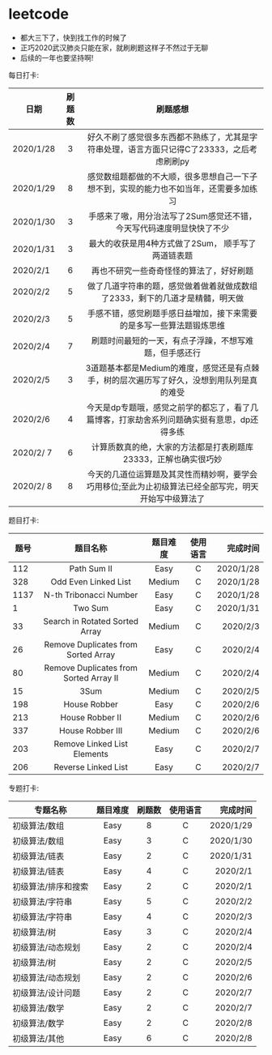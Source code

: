 # leetcode
* 都大三下了，快到找工作的时候了
* 正巧2020武汉肺炎只能在家，就刷刷题这样子不然过于无聊
* 后续的一年也要坚持啊!

每日打卡:

| 日期 | 刷题数 | 刷题感想 |
| - | :-: | :-: |
| 2020/1/28  | 3 | 好久不刷了感觉很多东西都不熟练了，尤其是字符串处理，语言方面只记得C了23333，之后考虑刷刷py |
| 2020/1/29  | 8 | 感觉数组题都做的不大顺，很多思想自己一下子想不到，实现的能力也不如当年，还需要多加练习 |
| 2020/1/30  | 3 | 手感来了嗷，用分治法写了2Sum感觉还不错，今天写代码速度明显快快了不少 |
| 2020/1/31  | 3 | 最大的收获是用4种方式做了2Sum， 顺手写了两道链表题 |
| 2020/2/1   | 6 | 再也不研究一些奇奇怪怪的算法了，好好刷题 |
| 2020/2/2   | 5 | 做了几道字符串的题，感觉做着做着就做成数组了2333，剩下的几道才是精髓，明天做 |
| 2020/2/3   | 5 | 手感不错，感觉刷题手感日益增加，接下来需要的是多写一些算法题锻炼思维 |
| 2020/2/4   | 7 | 刷题时间最短的一天，有点子浮躁，不想写难题，但手感还行 |
| 2020/2/5   | 3 | 3道题基本都是Medium的难度，感觉还是有点棘手，树的层次遍历写了好久，没想到用队列是真的难受 |
| 2020/2/6   | 4 | 今天是dp专题哦，感觉之前学的都忘了，看了几篇博客，打家劫舍系列问题确实挺有意思，dp还得多练 |
| 2020/2/ 7  | 6 | 计算质数真的绝，大家的方法都是打表刷题库23333，正解也确实很巧妙 |
| 2020/2/ 8  | 8 | 今天的几道位运算题及其灵性而精妙啊，要学会巧用移位;至此为止初级算法已经全部写完，明天开始写中级算法了 |

题目打卡:

| 题号 | 题目名称 | 题目难度 | 使用语言 | 完成时间 |
| - | :-: | :-: | :-: | -: |
| 112  |  Path Sum II | Easy |  C  | 2020/1/28 |
| 328  |Odd Even Linked List| Medium | C | 2020/1/28 |
| 1137 |  N-th Tribonacci Number | Easy | C | 2020/1/28 |
| 1 |  Two Sum | Easy | C | 2020/1/31 |
| 33 |  Search in Rotated Sorted Array | Medium | C | 2020/2/3 |
| 26 |  Remove Duplicates from Sorted Array | Easy | C | 2020/2/4 |
| 80 |  Remove Duplicates from Sorted Array II | Medium | C | 2020/2/4 |
| 15 |  3Sum | Medium | C | 2020/2/5 |
| 198 |  House Robber | Easy | C | 2020/2/6 |
| 213 |  House Robber II | Medium | C | 2020/2/6 |
| 337 |  House Robber III | Medium | C | 2020/2/6 |
| 203 |  Remove Linked List Elements | Easy | C | 2020/2/7 |
| 206 |  Reverse Linked List | Easy | C | 2020/2/7 |

专题打卡:

| 专题名称 | 题目难度 | 刷题数 | 使用语言 | 完成时间 |
| - | :-: | :-: | :-: | -: |
| 初级算法/数组 | Easy | 8 | C | 2020/1/29 |
| 初级算法/数组 | Easy | 3 | C | 2020/1/30 |
| 初级算法/链表 | Easy | 2 | C | 2020/1/31 |
| 初级算法/链表 | Easy | 4 | C | 2020/2/1  |
| 初级算法/排序和搜索 | Easy | 2 | C | 2020/2/1  |
| 初级算法/字符串 | Easy | 5 | C | 2020/2/2  |
| 初级算法/字符串 | Easy | 4 | C | 2020/2/3  |
| 初级算法/树 | Easy | 3 | C | 2020/2/4  |
| 初级算法/动态规划 | Easy | 2 | C | 2020/2/4  |
| 初级算法/树 | Easy | 2 | C | 2020/2/5  |
| 初级算法/动态规划 | Easy | 2 | C | 2020/2/6  |
| 初级算法/设计问题 | Easy | 2 | C | 2020/2/7  |
| 初级算法/数学 | Easy | 2 | C | 2020/2/7  |
| 初级算法/数学 | Easy | 2 | C | 2020/2/8  |
| 初级算法/其他 | Easy | 6 | C | 2020/2/8  |


